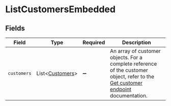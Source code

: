 # ListCustomersEmbedded


## Fields

| Field                                                                                                                                            | Type                                                                                                                                             | Required                                                                                                                                         | Description                                                                                                                                      |
| ------------------------------------------------------------------------------------------------------------------------------------------------ | ------------------------------------------------------------------------------------------------------------------------------------------------ | ------------------------------------------------------------------------------------------------------------------------------------------------ | ------------------------------------------------------------------------------------------------------------------------------------------------ |
| `customers`                                                                                                                                      | List\<[Customers](../../models/operations/Customers.md)>                                                                                         | :heavy_minus_sign:                                                                                                                               | An array of customer objects. For a complete reference of the customer object, refer to the [Get customer endpoint](get-customer) documentation. |